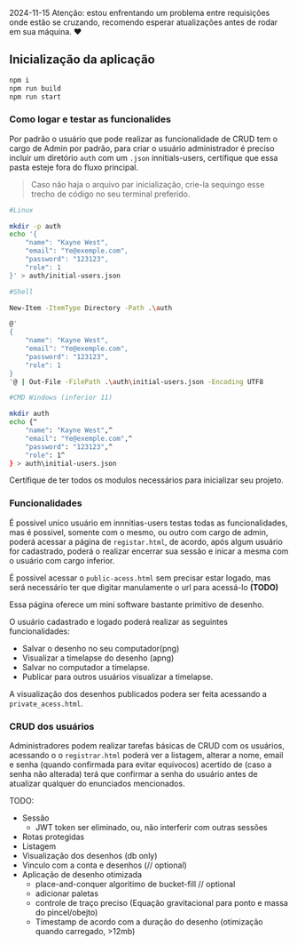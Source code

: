 2024-11-15
Atenção: estou enfrentando um problema entre requisições onde estão se cruzando, recomendo esperar atualizações antes de rodar em sua máquina. :heart:

## Inicialização da aplicação

```bash
npm i
npm run build
npm run start
```

### Como logar e testar as funcionalides

Por padrão o usuário que pode realizar as funcionalidade de CRUD tem o cargo de Admin por padrão, para criar o usuário administrador é preciso incluir um diretório `auth` com um `.json` innitials-users, certifique que essa pasta esteje fora do fluxo principal.

> Caso não haja o arquivo par inicialização, crie-la sequingo esse trecho de código no seu terminal preferido. 
``` bash
#Linux

mkdir -p auth
echo '{
    "name": "Kayne West",
    "email": "Ye@exemple.com",
    "password": "123123",
    "role": 1
}' > auth/initial-users.json

#Shell

New-Item -ItemType Directory -Path .\auth

@'
{
    "name": "Kayne West",
    "email": "Ye@exemple.com",
    "password": "123123",
    "role": 1
}
'@ | Out-File -FilePath .\auth\initial-users.json -Encoding UTF8

#CMD Windows (inferior 11)

mkdir auth
echo {^
    "name": "Kayne West",^
    "email": "Ye@exemple.com",^
    "password": "123123",^
    "role": 1^
} > auth\initial-users.json
```

Certifique de ter todos os modulos necessários para inicializar seu projeto.

### Funcionalidades

É possivel unico usuário em innnitias-users testas todas as funcionalidades, mas é possivel, somente com o mesmo, ou outro com cargo de admin, poderá acessar a página de `registar.html`, de acordo, após algum usuário for cadastrado, poderá o realizar encerrar sua sessão e inicar a mesma com o usuário com cargo inferior.


É possivel acessar o `public-acess.html` sem precisar estar logado, mas será necessário ter que digitar manulamente o url para acessá-lo **(TODO)** 

Essa página oferece um mini software bastante primitivo de desenho.

O usuário cadastrado e logado poderá realizar as seguintes funcionalidades:
- Salvar o desenho no seu computador(png)
- Visualizar a timelapse do desenho
(apng)
- Salvar no computador a timelapse.
- Publicar para outros usuários visualizar a timelapse.

A visualização dos desenhos publicados podera ser feita acessando a `private_acess.html`.

### CRUD dos usuários

Administradores podem realizar tarefas básicas de CRUD com os usuários, acessando o o `registrar.html` poderá ver a listagem, alterar a nome, email e senha (quando confirmada para evitar equivocos) acertido de (caso a senha não alterada) terá que confirmar a senha do usuário antes de atualizar qualquer do enunciados mencionados.


TODO:
- Sessão
    - JWT token ser eliminado, ou, não interferir com outras sessões
- Rotas protegidas
- Listagem
- Visualização dos desenhos (db only)
- Vinculo com a conta e desenhos (// optional)
- Aplicação de desenho otimizada
    - place-and-conquer algoritimo de bucket-fill // optional
    - adicionar paletas
    - controle de traço preciso (Equação gravitacional para ponto e massa do pincel/obejto)
    - Timestamp de acordo com a duração do desenho (otimização quando carregado, >12mb)